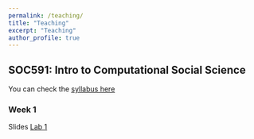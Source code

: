 ```yaml
---
permalink: /teaching/
title: "Teaching"
excerpt: "Teaching"
author_profile: true
---
```


## SOC591: Intro to Computational Social Science

You can check the [syllabus here](https://docs.google.com/document/d/1FFxXdIeIE9Dt8xZgDXl2v8f01Rr4kiABAGA14qOnyPE/edit?usp=sharing)

### Week 1
Slides
[Lab 1](https://yongjunzhang.com/files/tutorial/Lab1.html)
